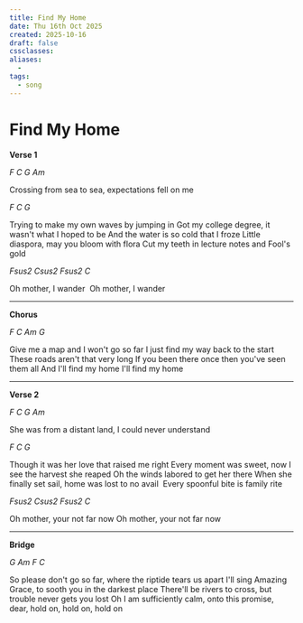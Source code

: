 ```yaml
---
title: Find My Home
date: Thu 16th Oct 2025
created: 2025-10-16
draft: false
cssclasses:
aliases: 
  - 
tags: 
  - song
---
```

# Find My Home
**Verse 1**

*F C G Am*

Crossing from sea to sea, expectations fell on me

*F C G*

Trying to make my own waves by jumping in
Got my college degree, it wasn't what I hoped to be
And the water is so cold that I froze
Little diaspora, may you bloom with flora
Cut my teeth in lecture notes and Fool's gold

*Fsus2 Csus2 Fsus2 C*

Oh mother, I wander 
Oh mother, I wander 

---
**Chorus**

*F C Am G*

Give me a map and I won't go so far
I just find my way back to the start 
These roads aren't that very long
If you been there once then you've seen them all
And I'll find my home
I'll find my home

---
**Verse 2**

*F C G Am*

She was from a distant land, I could never understand

*F C G*

Though it was her love that raised me right
Every moment was sweet, now I see the harvest she reaped
Oh the winds labored to get her there
When she finally set sail, home was lost to no avail 
Every spoonful bite is family rite

*Fsus2 Csus2 Fsus2 C*

Oh mother, your not far now
Oh mother, your not far now

---
**Bridge**

*G Am F C*

So please don't go so far, where the riptide tears us apart
I'll sing Amazing Grace, to sooth you in the darkest place
There'll be rivers to cross, but trouble never gets you lost
Oh I am sufficiently calm, onto this promise, dear, hold on, hold on, hold on

